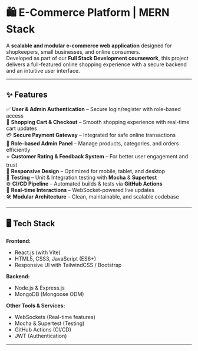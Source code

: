# 🛍️ E-Commerce Platform | MERN Stack

A **scalable and modular e-commerce web application** designed for shopkeepers, small businesses, and online consumers.  
Developed as part of our **Full Stack Development coursework**, this project delivers a full-featured online shopping experience with a secure backend and an intuitive user interface.

---

## ✨ Features

✅ **User & Admin Authentication** – Secure login/register with role-based access  
🛒 **Shopping Cart & Checkout** – Smooth shopping experience with real-time cart updates  
💳 **Secure Payment Gateway** – Integrated for safe online transactions  
🔐 **Role-based Admin Panel** – Manage products, categories, and orders efficiently  
⭐ **Customer Rating & Feedback System** – For better user engagement and trust  
📱 **Responsive Design** – Optimized for mobile, tablet, and desktop  
🧪 **Testing** – Unit & Integration testing with **Mocha** & **Supertest**  
⚙️ **CI/CD Pipeline** – Automated builds & tests via **GitHub Actions**  
🔄 **Real-time Interactions** – WebSocket-powered live updates  
🛠 **Modular Architecture** – Clean, maintainable, and scalable codebase  

---

## 🖥️ Tech Stack

**Frontend:**  
- React.js (with Vite)  
- HTML5, CSS3, JavaScript (ES6+)  
- Responsive UI with TailwindCSS / Bootstrap  

**Backend:**  
- Node.js & Express.js  
- MongoDB (Mongoose ODM)  

**Other Tools & Services:**  
- WebSockets (Real-time features)  
- Mocha & Supertest (Testing)  
- GitHub Actions (CI/CD)  
- JWT (Authentication)  

---
